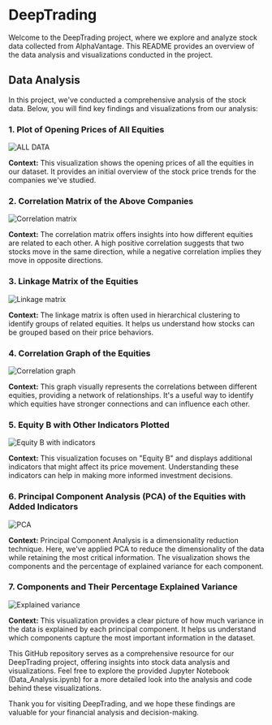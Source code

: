 # DeepTrading

Welcome to the DeepTrading project, where we explore and analyze stock data collected from AlphaVantage. This README provides an overview of the data analysis and visualizations conducted in the project.

## Data Analysis

In this project, we've conducted a comprehensive analysis of the stock data. Below, you will find key findings and visualizations from our analysis:

### 1. Plot of Opening Prices of All Equities

![ALL DATA](https://github.com/Frozensun47/DeepTrading/blob/main/outputs/Data_of%20_all_companies.png)

**Context:** This visualization shows the opening prices of all the equities in our dataset. It provides an initial overview of the stock price trends for the companies we've studied.

### 2. Correlation Matrix of the Above Companies

![Correlation matrix](https://github.com/Frozensun47/DeepTrading/blob/main/outputs/correlation_heatmap.png)

**Context:** The correlation matrix offers insights into how different equities are related to each other. A high positive correlation suggests that two stocks move in the same direction, while a negative correlation implies they move in opposite directions.

### 3. Linkage Matrix of the Equities

![Linkage matrix](https://github.com/Frozensun47/DeepTrading/blob/main/outputs/linkage_matrix.png)

**Context:** The linkage matrix is often used in hierarchical clustering to identify groups of related equities. It helps us understand how stocks can be grouped based on their price behaviors.

### 4. Correlation Graph of the Equities

![Correlation graph](https://github.com/Frozensun47/DeepTrading/blob/main/outputs/correlation_graph_eqities.png)

**Context:** This graph visually represents the correlations between different equities, providing a network of relationships. It's a useful way to identify which equities have stronger connections and can influence each other.

### 5. Equity B with Other Indicators Plotted

![Equity B with indicators](https://github.com/Frozensun47/DeepTrading/blob/main/outputs/equity_B_with_other_indicators.png)

**Context:** This visualization focuses on "Equity B" and displays additional indicators that might affect its price movement. Understanding these indicators can help in making more informed investment decisions.

### 6. Principal Component Analysis (PCA) of the Equities with Added Indicators

![PCA](https://github.com/Frozensun47/DeepTrading/blob/main/outputs/PCA.png)

**Context:** Principal Component Analysis is a dimensionality reduction technique. Here, we've applied PCA to reduce the dimensionality of the data while retaining the most critical information. The visualization shows the components and the percentage of explained variance for each component.

### 7. Components and Their Percentage Explained Variance

![Explained variance](https://github.com/Frozensun47/DeepTrading/blob/main/outputs/components_explained_variance.png)

**Context:** This visualization provides a clear picture of how much variance in the data is explained by each principal component. It helps us understand which components capture the most important information in the dataset.

This GitHub repository serves as a comprehensive resource for our DeepTrading project, offering insights into stock data analysis and visualizations. Feel free to explore the provided Jupyter Notebook (Data_Analysis.ipynb) for a more detailed look into the analysis and code behind these visualizations.

Thank you for visiting DeepTrading, and we hope these findings are valuable for your financial analysis and decision-making.
